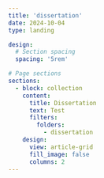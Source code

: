 ```yaml
---
title: 'dissertation'
date: 2024-10-04
type: landing

design:
  # Section spacing
  spacing: '5rem'

# Page sections
sections:
  - block: collection
    content:
      title: Dissertation
      text: Test
      filters:
        folders:
          - dissertation
    design:
      view: article-grid
      fill_image: false
      columns: 2
---
```

